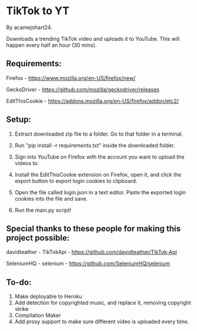 ﻿# TikTok to YT
By acamejohart24.

Downloads a trending TikTok video and uploads it to YouTube. This will happen every half an hour (30 mins).
## Requirements:

Firefox - https://www.mozilla.org/en-US/firefox/new/

GeckoDriver - https://github.com/mozilla/geckodriver/releases

EditThisCookie - https://addons.mozilla.org/en-US/firefox/addon/etc2/

## Setup:

1. Extract downloaded zip file to a folder. Go to that folder in a terminal.

2. Run "pip install -r requirements.txt" inside the downloaded folder.

3. Sign into YouTube on Firefox with the account you want to upload the videos to.

4. Install the EditThisCookie extension on Firefox, open it, and click the export button to export login cookies to clipboard.

5. Open the file called login.json in a text editor. Paste the exported login cookies into the file and save.

6. Run the main.py script!

## Special thanks to these people for making this project possible:

davidteather - TikTokApi - https://github.com/davidteather/TikTok-Api

SeleniumHQ - selenium - https://github.com/SeleniumHQ/selenium

## To-do:
1. Make deployable to Heroku
2. Add detection for copyrighted music, and replace it, removing copyright strike
3. Compilation Maker
4. Add proxy support to make sure different video is uploaded every time.
